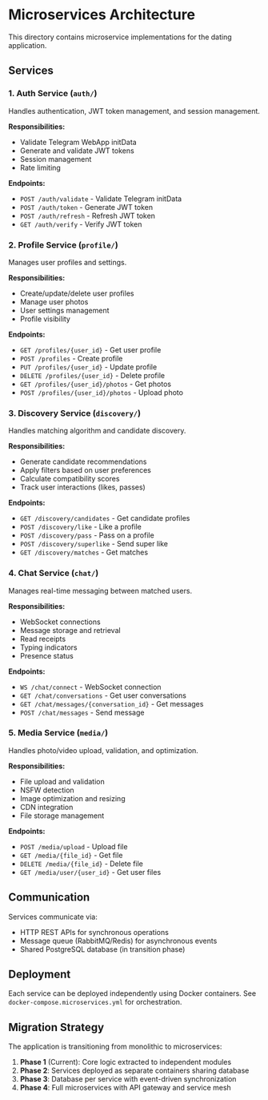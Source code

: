 # Microservices Architecture

This directory contains microservice implementations for the dating application.

## Services

### 1. Auth Service (`auth/`)
Handles authentication, JWT token management, and session management.

**Responsibilities:**
- Validate Telegram WebApp initData
- Generate and validate JWT tokens
- Session management
- Rate limiting

**Endpoints:**
- `POST /auth/validate` - Validate Telegram initData
- `POST /auth/token` - Generate JWT token
- `POST /auth/refresh` - Refresh JWT token
- `GET /auth/verify` - Verify JWT token

### 2. Profile Service (`profile/`)
Manages user profiles and settings.

**Responsibilities:**
- Create/update/delete user profiles
- Manage user photos
- User settings management
- Profile visibility

**Endpoints:**
- `GET /profiles/{user_id}` - Get user profile
- `POST /profiles` - Create profile
- `PUT /profiles/{user_id}` - Update profile
- `DELETE /profiles/{user_id}` - Delete profile
- `GET /profiles/{user_id}/photos` - Get photos
- `POST /profiles/{user_id}/photos` - Upload photo

### 3. Discovery Service (`discovery/`)
Handles matching algorithm and candidate discovery.

**Responsibilities:**
- Generate candidate recommendations
- Apply filters based on user preferences
- Calculate compatibility scores
- Track user interactions (likes, passes)

**Endpoints:**
- `GET /discovery/candidates` - Get candidate profiles
- `POST /discovery/like` - Like a profile
- `POST /discovery/pass` - Pass on a profile
- `POST /discovery/superlike` - Send super like
- `GET /discovery/matches` - Get matches

### 4. Chat Service (`chat/`)
Manages real-time messaging between matched users.

**Responsibilities:**
- WebSocket connections
- Message storage and retrieval
- Read receipts
- Typing indicators
- Presence status

**Endpoints:**
- `WS /chat/connect` - WebSocket connection
- `GET /chat/conversations` - Get user conversations
- `GET /chat/messages/{conversation_id}` - Get messages
- `POST /chat/messages` - Send message

### 5. Media Service (`media/`)
Handles photo/video upload, validation, and optimization.

**Responsibilities:**
- File upload and validation
- NSFW detection
- Image optimization and resizing
- CDN integration
- File storage management

**Endpoints:**
- `POST /media/upload` - Upload file
- `GET /media/{file_id}` - Get file
- `DELETE /media/{file_id}` - Delete file
- `GET /media/user/{user_id}` - Get user files

## Communication

Services communicate via:
- HTTP REST APIs for synchronous operations
- Message queue (RabbitMQ/Redis) for asynchronous events
- Shared PostgreSQL database (in transition phase)

## Deployment

Each service can be deployed independently using Docker containers.
See `docker-compose.microservices.yml` for orchestration.

## Migration Strategy

The application is transitioning from monolithic to microservices:

1. **Phase 1** (Current): Core logic extracted to independent modules
2. **Phase 2**: Services deployed as separate containers sharing database
3. **Phase 3**: Database per service with event-driven synchronization
4. **Phase 4**: Full microservices with API gateway and service mesh
